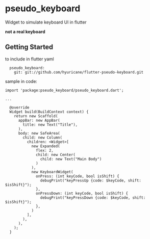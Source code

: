 # pseudo_keyboard

Widget to simulate keyboard UI in flutter

<strong>not a real keyboard</strong>

## Getting Started

to include in flutter yaml

```
  pseudo_keyboard:
    git: git://github.com/hyuricane/flutter-pseudo-keyboard.git
```

sample in code: 

```
import 'package:pseudo_keyboard/pseudo_keyboard.dart';

...

  @override
  Widget build(BuildContext context) {
    return new Scaffold(
      appBar: new AppBar(
        title: new Text("Title"),
      ),
      body: new SafeArea(
        child: new Column(
          children: <Widget>[
            new Expanded(
              flex: 2,
              child: new Center(
                child: new Text("Main Body")
              )
            ),
            new KeyboardWidget(
              onPress: (int keyCode, bool isShift) {
                debugPrint("keyPressUp {code: $keyCode, shift: $isShift}");
              },
              onPressDown: (int keyCode, bool isShift) {
                debugPrint("keyPressDown {code: $keyCode, shift: $isShift}");
              },
            )
          ],
        ),
      ),
    );
  }

```
